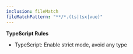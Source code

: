 ```yaml
---
inclusion: fileMatch
fileMatchPattern: "**/*.(ts|tsx|vue)"
---
```


**TypeScript Rules**

- TypeScript: Enable strict mode, avoid any type
